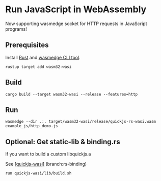 # Run JavaScript in WebAssembly

Now supporting wasmedge socket for HTTP requests in JavaScript programs!

## Prerequisites

Install [Rust](https://www.rust-lang.org/tools/install) and [wasmedge CLI tool](https://github.com/WasmEdge/WasmEdge/blob/master/docs/install.md).

```shell
rustup target add wasm32-wasi
```

## Build

```shell
cargo build --target wasm32-wasi --release --features=http
```

## Run

```shell
wasmedge --dir .:. target/wasm32-wasi/release/quickjs-rs-wasi.wasm example_js/http_demo.js
```

## Optional: Get static-lib & binding.rs

If you want to build a custom libquickjs.a

See [[quickjs-wasi]](https://github.com/L-jasmine/quickjs-wasi) (branch:rs-binding)

```shell
run quickjs-wasi/lib/build.sh
```
